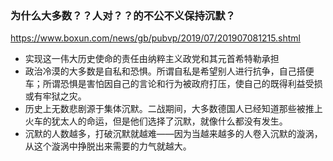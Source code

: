 ### 为什么大多数？？人对？？的不公不义保持沉默？
https://www.boxun.com/news/gb/pubvp/2019/07/201907081215.shtml
- 实现这一伟大历史使命的责任由纳粹主义政党和其元首希特勒承担
- 政治冷漠的大多数是自私和恐惧。所谓自私是希望别人进行抗争，自己搭便车；所谓恐惧是害怕因自己的言论和行为被政府打压，使自己的既得利益受损或有牢狱之灾。
- 历史上无数悲剧源于集体沉默。二战期间，大多数德国人已经知道那些被推上火车的犹太人的命运，但是他们选择了沉默，就像什么都没有发生。
- 沉默的人数越多，打破沉默就越难——因为当越来越多的人卷入沉默的漩涡，从这个漩涡中挣脱出来需要的力气就越大。